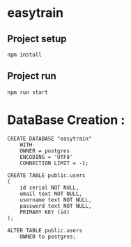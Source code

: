 # easytrain

## Project setup
```
npm install
```

## Project run
```
npm run start
```

# DataBase Creation :

```
CREATE DATABASE "easytrain"
    WITH 
    OWNER = postgres
    ENCODING = 'UTF8'
    CONNECTION LIMIT = -1;
    
CREATE TABLE public.users
(
    id serial NOT NULL,
    email text NOT NULL,
    username text NOT NULL,
    password text NOT NULL,
    PRIMARY KEY (id)
);

ALTER TABLE public.users
    OWNER to postgres;
```